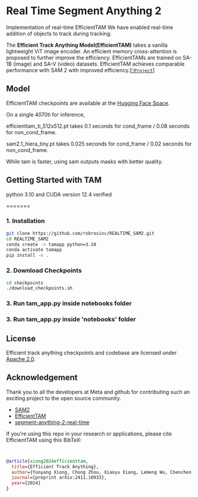 # Real Time Segment Anything 2
Implementation of real-time EfficientTAM
We have enabled real-time addition of objects to track during tracking. 

The **Efficient Track Anything Model(EfficientTAM)** takes a vanilla lightweight ViT image encoder. An efficient memory cross-attention is proposed to further improve the efficiency. EfficientTAMs are trained on SA-1B (image) and SA-V (video) datasets. EfficientTAM achieves comparable performance with SAM 2 with improved efficiency.[[`📕Project`](https://yformer.github.io/efficient-track-anything/)]


## Model
EfficientTAM checkpoints are available at the [Hugging Face Space](https://huggingface.co/yunyangx/efficient-track-anything/tree/main).

On a single 4070ti for inference,

efficienttam_ti_512x512.pt takes 0.1 seconds for cond_frame / 0.08 seconds for non_cond_frame.

sam2.1_hiera_tiny.pt takes 0.025 seconds for cond_frame / 0.02 seconds for non_cond_frame.

While tam is faster, using sam outputs masks with better quality.


## Getting Started with TAM
python 3.10 and CUDA version 12.4 verified

=======
### 1. Installation

```bash
git clone https://github.com/robrosinc/REALTIME_SAM2.git
cd REALTIME_SAM2
conda create -n tamapp python=3.10
conda activate tamapp
pip install -e .
```
### 2. Download Checkpoints

```bash
cd checkpoints
./download_checkpoints.sh
```
### 3. Run tam_app.py inside notebooks folder

### 3. Run tam_app.py inside 'notebooks' folder

## License
Efficient track anything checkpoints and codebase are licensed under [Apache 2.0](./LICENSE).

## Acknowledgement
Thank you to all the developers at Meta and github for contributing such an exciting project to the open source community. 

+ [SAM2](https://github.com/facebookresearch/sam2)
+ [EfficientTAM](https://github.com/yformer/EfficientTAM)
+ [segment-anything-2-real-time](https://github.com/Gy920/segment-anything-2-real-time)

If you're using this repo in your research or applications, please cite EfficientTAM using this BibTeX:
```bibtex


@article{xiong2024efficienttam,
  title={Efficient Track Anything},
  author={Yunyang Xiong, Chong Zhou, Xiaoyu Xiang, Lemeng Wu, Chenchen Zhu, Zechun Liu, Saksham Suri, Balakrishnan Varadarajan, Ramya Akula, Forrest Iandola, Raghuraman Krishnamoorthi, Bilge Soran, Vikas Chandra},
  journal={preprint arXiv:2411.18933},
  year={2024}
}
```